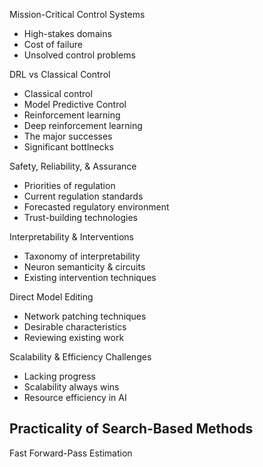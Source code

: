 
Mission-Critical Control Systems
- High-stakes domains
- Cost of failure
- Unsolved control problems

DRL vs Classical Control
- Classical control
- Model Predictive Control
- Reinforcement learning
- Deep reinforcement learning
- The major successes
- Significant bottlnecks

Safety, Reliability, & Assurance
- Priorities of regulation
- Current regulation standards
- Forecasted regulatory environment
- Trust-building technologies

Interpretability & Interventions
- Taxonomy of interpretability
- Neuron semanticity & circuits
- Existing intervention techniques

Direct Model Editing
- Network patching techniques
- Desirable characteristics
- Reviewing existing work

Scalability & Efficiency Challenges
- Lacking progress
- Scalability always wins
- Resource efficiency in AI

Practicality of Search-Based Methods
- 

Fast Forward-Pass Estimation

